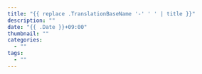 ```yaml
---
title: "{{ replace .TranslationBaseName '-' ' ' | title }}"
description: ""
date: "{{ .Date }}+09:00"
thumbnail: ""
categories:
  - ""
tags:
  - ""
---
```


